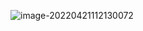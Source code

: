 ![image-20220421112130072](C:\Users\k\Desktop\day-by-day\myMagento\理解.assets\image-20220421112130072.png)